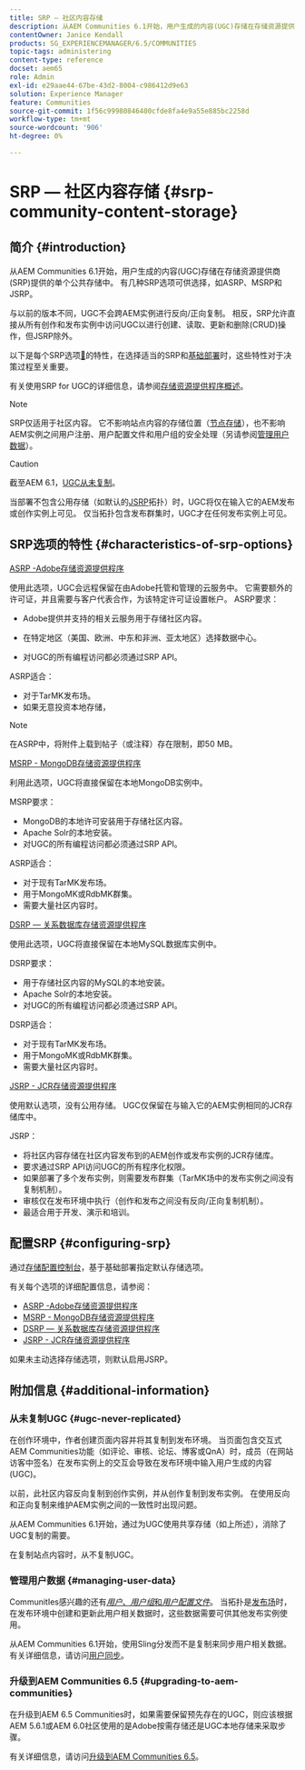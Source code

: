 ```yaml
---
title: SRP — 社区内容存储
description: 从AEM Communities 6.1开始，用户生成的内容(UGC)存储在存储资源提供商(SRP)提供的单个公共存储中
contentOwner: Janice Kendall
products: SG_EXPERIENCEMANAGER/6.5/COMMUNITIES
topic-tags: administering
content-type: reference
docset: aem65
role: Admin
exl-id: e29aae44-67be-43d2-8004-c986412d9e63
solution: Experience Manager
feature: Communities
source-git-commit: 1f56c99980846400cfde8fa4e9a55e885bc2258d
workflow-type: tm+mt
source-wordcount: '906'
ht-degree: 0%

---
```


# SRP — 社区内容存储 {#srp-community-content-storage}

## 简介 {#introduction}

从AEM Communities 6.1开始，用户生成的内容(UGC)存储在存储资源提供商(SRP)提供的单个公共存储中。 有几种SRP选项可供选择，如ASRP、MSRP和JSRP。

与以前的版本不同，UGC不会跨AEM实例进行反向/正向复制。 相反，SRP允许直接从所有创作和发布实例中访问UGC以进行创建、读取、更新和删除(CRUD)操作，但JSRP除外。

以下是每个SRP选项[&#128279;](#characteristics-of-srp-options)的特性，在选择适当的SRP和[基础部署](/help/communities/topologies.md)时，这些特性对于决策过程至关重要。

有关使用SRP for UGC的详细信息，请参阅[存储资源提供程序概述](/help/communities/srp.md)。

>[!NOTE]
>
>SRP仅适用于社区内容。 它不影响站点内容的存储位置（[节点存储](/help/sites-deploying/data-store-config.md)），也不影响AEM实例之间用户注册、用户配置文件和用户组的安全处理（另请参阅[管理用户数据](#managing-user-data)）。

>[!CAUTION]
>
>截至AEM 6.1，[UGC从未复制](#ugc-never-replicated)。
>
>当部署不包含公用存储（如默认的[JSRP](/help/communities/topologies.md#jsrp)拓扑）时，UGC将仅在输入它的AEM发布或创作实例上可见。 仅当拓扑包含发布群集时，UGC才在任何发布实例上可见。

## SRP选项的特性 {#characteristics-of-srp-options}

[ASRP -Adobe存储资源提供程序](/help/communities/asrp.md)

使用此选项，UGC会远程保留在由Adobe托管和管理的云服务中。 它需要额外的许可证，并且需要与客户代表合作，为该特定许可证设置帐户。 ASRP要求：

* Adobe提供并支持的相关云服务用于存储社区内容。
* 在特定地区（美国、欧洲、中东和非洲、亚太地区）选择数据中心。

* 对UGC的所有编程访问都必须通过SRP API。

ASRP适合：

* 对于TarMK发布场。
* 如果无意投资本地存储，

>[!NOTE]
>
>在ASRP中，将附件上载到帖子（或注释）存在限制，即50 MB。

[MSRP - MongoDB存储资源提供程序](/help/communities/msrp.md)

利用此选项，UGC将直接保留在本地MongoDB实例中。

MSRP要求：

* MongoDB的本地许可安装用于存储社区内容。
* Apache Solr的本地安装。
* 对UGC的所有编程访问都必须通过SRP API。

ASRP适合：

* 对于现有TarMK发布场。
* 用于MongoMK或RdbMK群集。
* 需要大量社区内容时。

[DSRP — 关系数据库存储资源提供程序](/help/communities/dsrp.md)

使用此选项，UGC将直接保留在本地MySQL数据库实例中。

DSRP要求：

* 用于存储社区内容的MySQL的本地安装。
* Apache Solr的本地安装。
* 对UGC的所有编程访问都必须通过SRP API。

DSRP适合：

* 对于现有TarMK发布场。
* 用于MongoMK或RdbMK群集。
* 需要大量社区内容时。

[JSRP - JCR存储资源提供程序](/help/communities/jsrp.md)

使用默认选项，没有公用存储。 UGC仅保留在与输入它的AEM实例相同的JCR存储库中。

JSRP：

* 将社区内容存储在社区内容发布到的AEM创作或发布实例的JCR存储库。
* 要求通过SRP API访问UGC的所有程序化权限。
* 如果部署了多个发布实例，则需要发布群集（TarMK场中的发布实例之间没有复制机制）。
* 审核仅在发布环境中执行（创作和发布之间没有反向/正向复制机制）。
* 最适合用于开发、演示和培训。

## 配置SRP {#configuring-srp}

通过[存储配置控制台](/help/communities/srp-config.md)，基于基础部署指定默认存储选项。

有关每个选项的详细配置信息，请参阅：

* [ASRP -Adobe存储资源提供程序](/help/communities/asrp.md)
* [MSRP - MongoDB存储资源提供程序](/help/communities/msrp.md)
* [DSRP — 关系数据库存储资源提供程序](/help/communities/dsrp.md)
* [JSRP - JCR存储资源提供程序](/help/communities/jsrp.md)

如果未主动选择存储选项，则默认启用JSRP。

## 附加信息 {#additional-information}

### 从未复制UGC {#ugc-never-replicated}

在创作环境中，作者创建页面内容并将其复制到发布环境。 当页面包含交互式AEM Communities功能（如评论、审核、论坛、博客或QnA）时，成员（在网站访客中签名）在发布实例上的交互会导致在发布环境中输入用户生成的内容(UGC)。

以前，此社区内容反向复制到创作实例，并从创作复制到发布实例。 在使用反向和正向复制来维护AEM实例之间的一致性时出现问题。

从AEM Communities 6.1开始，通过为UGC使用共享存储（如上所述），消除了UGC复制的需要。

在复制站点内容时，从不复制UGC。

### 管理用户数据 {#managing-user-data}

CommunitIes感兴趣的还有&#x200B;[*用户*、*用户组*&#x200B;和&#x200B;*用户配置文件*](/help/communities/users.md)。 当拓扑是[发布场](/help/sites-deploying/recommended-deploys.md#tarmk-farm)时，在发布环境中创建和更新此用户相关数据时，这些数据需要可供其他发布实例使用。

从AEM Communities 6.1开始，使用Sling分发而不是复制来同步用户相关数据。 有关详细信息，请访问[用户同步](/help/communities/sync.md)。

### 升级到AEM Communities 6.5 {#upgrading-to-aem-communities}

在升级到AEM 6.5 Communities时，如果需要保留预先存在的UGC，则应该根据AEM 5.6.1或AEM 6.0社区使用的是Adobe按需存储还是UGC本地存储来采取步骤。

有关详细信息，请访问[升级到AEM Communities 6.5](/help/communities/upgrade.md)。
